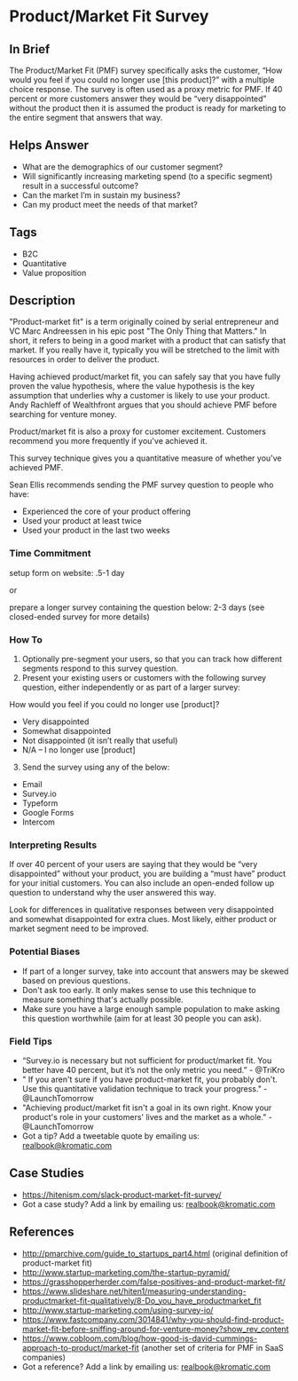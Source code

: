 # Product/Market Fit Survey

## In Brief

The Product/Market Fit (PMF) survey specifically asks the customer, “How would you feel if you could no longer use [this product]?” with a multiple choice response. The survey is often used as a proxy metric for PMF. If 40 percent or more customers answer they would be “very disappointed” without the product then it is assumed the product is ready for marketing to the entire segment that answers that way.

## Helps Answer
 * What are the demographics of our customer segment?
 * Will significantly increasing marketing spend (to a specific segment) result in a successful outcome?
 * Can the market I’m in sustain my business?
 * Can my product meet the needs of that market?

## Tags
 * B2C
 * Quantitative
 * Value proposition

## Description

"Product-market fit" is a term originally coined by serial entrepreneur and VC Marc Andreessen in his epic post "The Only Thing that Matters." In short, it refers to being in a good market with a product that can satisfy that market. If you really have it, typically you will be stretched to the limit with resources in order to deliver the product. 

Having achieved product/market fit, you can safely say that you have fully proven the value hypothesis, where the value hypothesis is the key assumption that underlies why a customer is likely to use your product. Andy Rachleff of Wealthfront argues that you should achieve PMF before searching for venture money. 

Product/market fit is also a proxy for customer excitement. Customers recommend you more frequently if you've achieved it. 

This survey technique gives you a quantitative measure of whether you've achieved PMF. 

Sean Ellis recommends sending the PMF survey question to people who have:
 * Experienced the core of your product offering
 * Used your product at least twice
 * Used your product in the last two weeks

### Time Commitment

setup form on website: .5-1 day

or 

prepare a longer survey containing the question below: 2-3 days (see closed-ended survey for more details)

### How To

1. Optionally pre-segment your users, so that you can track how different segments respond to this survey question.
2. Present your existing users or customers with the following survey question, either independently or as part of a larger survey:

How would you feel if you could no longer use [product]?

 * Very disappointed
 * Somewhat disappointed
 * Not disappointed (it isn’t really that useful)
 * N/A – I no longer use [product]

3. Send the survey using any of the below:
 * Email
 * Survey.io
 * Typeform
 * Google Forms
 * Intercom


### Interpreting Results

If over 40 percent of your users are saying that they would be “very disappointed” without your product, you are building a “must have” product for your initial customers. You can also include an open-ended follow up question to understand why the user answered this way. 

Look for differences in qualitative responses between very disappointed and somewhat disappointed for extra clues. Most likely, either product or market segment need to be improved. 

### Potential Biases

 * If part of a longer survey, take into account that answers may be skewed based on previous questions.
 * Don't ask too early. It only makes sense to use this technique to measure something that's actually possible.
 * Make sure you have a large enough sample population to make asking this question worthwhile (aim for at least 30 people you can ask).

### Field Tips
 * “Survey.io is necessary but not sufficient for product/market fit. You better have 40 percent, but it’s not the only metric you need.” - @TriKro
 * " If you aren't sure if you have product-market fit, you probably don't. Use this quantitative validation technique to track your progress." - @LaunchTomorrow
 * "Achieving product/market fit isn't a goal in its own right. Know your product's role in your customers' lives and the market as a whole." - @LaunchTomorrow
 * Got a tip? Add a tweetable quote by emailing us: [realbook@kromatic.com](mailto:realbook@kromatic.com)

## Case Studies
* https://hitenism.com/slack-product-market-fit-survey/
* Got a case study? Add a link by emailing us: [realbook@kromatic.com](mailto:realbook@kromatic.com) 
 
## References
* http://pmarchive.com/guide_to_startups_part4.html (original definition of product-market fit)
* http://www.startup-marketing.com/the-startup-pyramid/
* https://grasshopperherder.com/false-positives-and-product-market-fit/
* https://www.slideshare.net/hiten1/measuring-understanding-productmarket-fit-qualitatively/8-Do_you_have_productmarket_fit
* http://www.startup-marketing.com/using-survey-io/
* https://www.fastcompany.com/3014841/why-you-should-find-product-market-fit-before-sniffing-around-for-venture-money?show_rev_content
* https://www.cobloom.com/blog/how-good-is-david-cummings-approach-to-product/market-fit (another set of criteria for PMF in SaaS companies)
* Got a reference? Add a link by emailing us: [realbook@kromatic.com](realbook@kromatic.com)